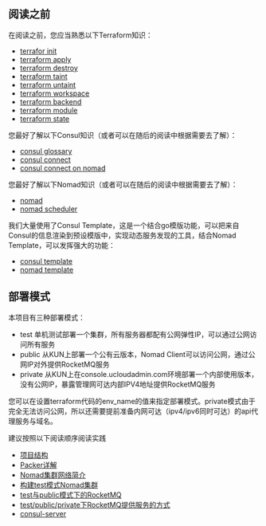 ## 阅读之前
在阅读之前，您应当熟悉以下Terraform知识：
* [terrafor init](https://www.terraform.io/docs/commands/init.html)
* [terraform apply](https://www.terraform.io/docs/commands/apply.html)
* [terraform destroy](https://www.terraform.io/docs/commands/destroy.html)
* [terraform taint](https://www.terraform.io/docs/commands/taint.html)
* [terraform untaint](https://www.terraform.io/docs/commands/untaint.html)
* [terraform workspace](https://www.terraform.io/docs/commands/workspace/index.html)
* [terraform backend](https://www.terraform.io/docs/backends/index.html)
* [terraform module](https://www.terraform.io/docs/modules/index.html)
* [terraform state](https://www.terraform.io/docs/state/index.html)

您最好了解以下Consul知识（或者可以在随后的阅读中根据需要去了解）：
* [consul glossary](https://www.consul.io/docs/glossary.html)
* [consul connect](https://www.consul.io/docs/connect/index.html)
* [consul connect on nomad](https://www.consul.io/docs/connect/platform/nomad.html)

您最好了解以下Nomad知识（或者可以在随后的阅读中根据需要去了解）：
* [nomad](https://www.nomadproject.io/guides/install/production/reference-architecture.html)
* [nomad scheduler](https://www.nomadproject.io/docs/schedulers.html)

我们大量使用了Consul Template，这是一个结合go模版功能，可以把来自Consul的信息渲染到预设模版中，实现动态服务发现的工具，结合Nomad Template，可以发挥强大的功能：
* [consul template](https://github.com/hashicorp/consul-template)
* [nomad template](https://www.nomadproject.io/docs/job-specification/template.html)

## 部署模式

本项目有三种部署模式：
* test 单机测试部署一个集群，所有服务器都配有公网弹性IP，可以通过公网访问所有服务
* public 从KUN上部署一个公有云版本，Nomad Client可以访问公网，通过公网IP对外提供RocketMQ服务
* private 从KUN上在console.ucloudadmin.com环境部署一个内部使用版本，没有公网IP，暴露管理网可达内部IPV4地址提供RocketMQ服务

您可以在设置terraform代码的env_name的值来指定部署模式。private模式由于完全无法访问公网，所以还需要提前准备内网可达（ipv4/ipv6同时可达）的api代理服务与域名。

建议按照以下阅读顺序阅读实践

* [项目结构](dirs.MD)
* [Packer详解](/packer-scripts/readme.MD)
* [Nomad集群网络简介](nomad.MD)
* [构建test模式Nomad集群](provision_test.MD)
* [test与public模式下的RocketMQ](rocketmq.MD)
* [test/public/private下RocketMQ提供服务的方式](rocketmq_env.MD)
* [consul-server](consul-server/readme.MD)
